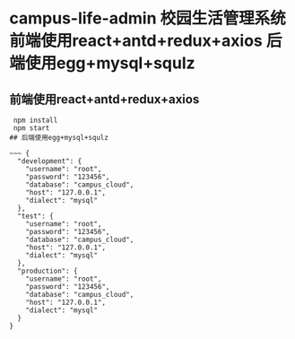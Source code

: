# campus-life-admin 校园生活管理系统 前端使用react+antd+redux+axios 后端使用egg+mysql+squlz

## 前端使用react+antd+redux+axios
~~~ cd campus-life-web
 npm install
 npm start
## 后端使用egg+mysql+squlz

~~~ {
  "development": {
    "username": "root",
    "password": "123456",
    "database": "campus_cloud",
    "host": "127.0.0.1",
    "dialect": "mysql"
  },
  "test": {
    "username": "root",
    "password": "123456",
    "database": "campus_cloud",
    "host": "127.0.0.1",
    "dialect": "mysql"
  },
  "production": {
    "username": "root",
    "password": "123456",
    "database": "campus_cloud",
    "host": "127.0.0.1",
    "dialect": "mysql"
  }
}
